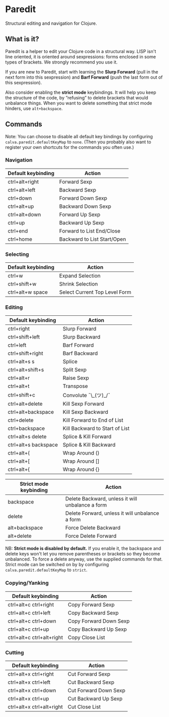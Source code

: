 # Paredit

Structural editing and navigation for Clojure.

## What is it?

Paredit is a helper to edit your Clojure code in a structural way. LISP isn't line oriented, it is oriented around sexpressions: forms enclosed in some types of brackets. We strongly recommend you use it.

If you are new to Paredit, start with learning the **Slurp Forward** (pull in the next form into this sexpression) and **Barf Forward** (push the last form out of this sexpression).

Also consider enabling the **strict mode** keybindings. It will help you keep the structure of the code, by ”refusing” to delete brackets that would unbalance things. When you want to delete something that strict mode hinders, use `alt+backspace`.

## Commands

Note: You can choose to disable all default key bindings by configuring `calva.paredit.defaultKeyMap` to `none`. (Then you probably also want to register your own shortcuts for the commands you often use.)

### Navigation

Default keybinding      | Action
------------------      | ------
ctrl+alt+right          | Forward Sexp
ctrl+alt+left           | Backward Sexp
ctrl+down               | Forward Down Sexp
ctrl+alt+up             | Backward Down Sexp
ctrl+alt+down           | Forward Up Sexp
ctrl+up                 | Backward Up Sexp
ctrl+end                | Forward to List End/Close
ctrl+home               | Backward to List Start/Open

### Selecting

Default keybinding | Action
------------------ | ------
ctrl+w             | Expand Selection
ctrl+shift+w       | Shrink Selection
ctrl+alt+w space   | Select Current Top Level Form

### Editing

Default keybinding                | Action
------------------                | ------
ctrl+right                        | Slurp Forward
ctrl+shift+left                   | Slurp Backward
ctrl+left                         | Barf Forward
ctrl+shift+right                  | Barf Backward
ctrl+alt+s s                      | Splice
ctrl+alt+shift+s                  | Split Sexp
ctrl+alt+r                        | Raise Sexp
ctrl+alt+t                        | Transpose
ctrl+shift+c                      | Convolute ¯\\\_(ツ)_/¯
ctrl+alt+delete                   | Kill Sexp Forward
ctrl+alt+backspace                | Kill Sexp Backward
ctrl+delete                       | Kill Forward to End of List
ctrl+backspace                    | Kill Backward to Start of List
ctrl+alt+s delete                 | Splice & Kill Forward
ctrl+alt+s backspace              | Splice & Kill Backward
ctrl+alt+(                        | Wrap Around ()
ctrl+alt+[                        | Wrap Around []
ctrl+alt+{                        | Wrap Around {}

Strict mode keybinding            | Action
----------------------            | ------
backspace                         | Delete Backward, unless it will unbalance a form
delete                            | Delete Forward, unless it will unbalance a form
alt+backspace                     | Force Delete Backward
alt+delete                        | Force Delete Forward

NB: **Strict mode is disabled by default.** If you enable it, the backspace and delete keys won't let you remove parentheses or brackets so they become unbalanced. To force a delete anyway, use the supplied commands for that. Strict mode can be switched on by by configuring `calva.paredit.defaultKeyMap` to `strict`.


### Copying/Yanking

Default keybinding | Action
------------------ | ------
ctrl+alt+c ctrl+right         | Copy Forward Sexp
ctrl+alt+c ctrl+left          | Copy Backward Sexp
ctrl+alt+c ctrl+down          | Copy Forward Down Sexp
ctrl+alt+c ctrl+up            | Copy Backward Up Sexp
ctrl+alt+c ctrl+alt+right     | Copy Close List

### Cutting

Default keybinding | Action
------------------ | ------
ctrl+alt+x ctrl+right         | Cut Forward Sexp
ctrl+alt+x ctrl+left          | Cut Backward Sexp
ctrl+alt+x ctrl+down          | Cut Forward Down Sexp
ctrl+alt+x ctrl+up            | Cut Backward Up Sexp
ctrl+alt+x ctrl+alt+right     | Cut Close List

